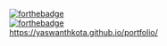 [![forthebadge](https://forthebadge.com/images/badges/uses-html.svg)](https://forthebadge.com) </br>
[![forthebadge](https://forthebadge.com/images/badges/uses-css.svg)](https://forthebadge.com) </br>
https://yaswanthkota.github.io/portfolio/


